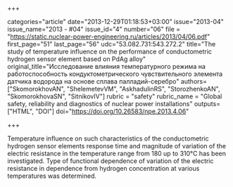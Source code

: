 +++

categories="article"
date="2013-12-29T01:18:53+03:00"
issue="2013-04"
issue_name="2013 - #04"
issue_id="4"
number="06"
file = "https://static.nuclear-power-engineering.ru/articles/2013/04/06.pdf"
first_page="51"
last_page="56"
udc="53.082.731:543.272.2"
title="The study of temperature influence on the performance of conductometric hydrogen sensor element based on PdAg alloy"
original_title="Исследование влияния температурного режима на работоспособность кондуктометрического чувствительного элемента датчика водорода на основе сплава палладий-серебро"
authors=["SkomorokhovAN", "ShelemetevVM", "AskhadulinRS", "StorozhenkoAN", "SkomorokhovaSN", "SitnikovIV"]
rubric = "safety"
rubric_name = "Global safety, reliability and diagnostics of nuclear power installations"
outputs=["HTML", "DOI"]
doi="https://doi.org/10.26583/npe.2013.4.06"

+++

Temperature influence on such characteristics of the conductometric hydrogen sensor elements response time and magnitude of variation of the electric resistance in the temperature range from 180 up to 310°С has been investigated. Type of functional dependence of variation of the electric resistance in dependence from hydrogen concentration at various temperatures was determined.